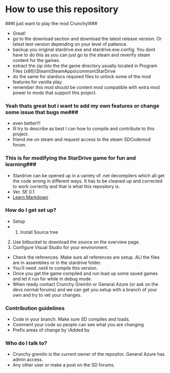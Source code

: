 # How to use this repository #

###I just want to play the mod Crunchy!###

* Great!
* go to the download section and download the latest release version. Or latest test version depending on your level of patience.
* backup you original stardrive.exe and stardrive.exe.config. You dont have to do this as you can just go to the steam and reverify steam content for the games.
* extract the zip into the the game directory usually located in Program Files (x86)\Steam\SteamApps\common\StarDrive
* do the same for stardocs required files to unlock some of the mod features for vanilla play.
* remember this mod should be content mod compatible with extra mod power to mods that support this project.

### Yeah thats great but i want to add my own features or change some issue that bugs me###
* even better!!!
* Ill try to describe as best I can how to compile and contribute to this project.
* friend me on steam and request access to the steam SDCodemod forum.

### This is for modifying the StarDrive game for fun and learning###

* Stardrive can be opened up in a variety of .net decompilers which all get the code wrong in different ways. It has to be cleaned up and corrected to work correctly and that is what this repository is.
* Ver. SE 0.1
* [Learn Markdown](https://bitbucket.org/tutorials/markdowndemo)

### How do I get set up? ###

* Setup
* 1. Install Source tree
2. Use bitbucket to download the source on the overview page.
3. Configure Visual Studio for your environment.
* Check the references. Make sure all references are setup. ALl the files are in assemblies or in the stardrive folder.
* You'll need .net4 to compile this version.
* Once you get the game compiled and run load up some saved games and let it run for while in debug mode.
* When ready contact Crunchy Gremlin or General Azure (or ask on the devs normal forums) and we can get you setup with a branch of your own and try to vet your changes.

### Contribution guidelines ###

* Code in your branch. Make sure SD compiles and loads.
* Comment your code so people can see what you are changing
* Prefix areas of change by \\Added by <your Alias> <whatever changes>

### Who do I talk to? ###

* Crunchy gremlin is the current owner of the repositor. General Azure has admin access.
* Any other user or make a post on the SD forums.